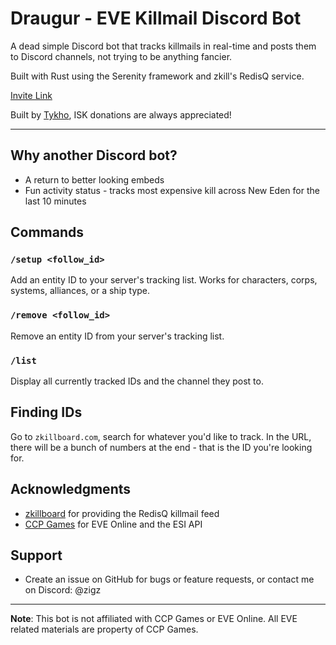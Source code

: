 
# Draugur - EVE Killmail Discord Bot

A dead simple Discord bot that tracks killmails in real-time and posts them to Discord channels, not trying to be anything fancier.

Built with Rust using the Serenity framework and zkill's RedisQ service.

[Invite Link](https://discord.com/oauth2/authorize?client_id=1200488782110138488&permissions=84032&integration_type=0&scope=applications.commands+bot)

Built by [Tykho](https://zkillboard.com/character/2113678525/), ISK donations are always appreciated!

___

## Why another Discord bot?

- A return to better looking embeds
- Fun activity status - tracks most expensive kill across New Eden for the last 10 minutes

## Commands

### `/setup <follow_id>`
Add an entity ID to your server's tracking list. Works for characters, corps, systems, alliances, or a ship type.

### `/remove <follow_id>`
Remove an entity ID from your server's tracking list.

### `/list`
Display all currently tracked IDs and the channel they post to.

## Finding IDs

Go to `zkillboard.com`, search for whatever you'd like to track. In the URL, there will be a bunch of numbers at the end - that is the ID you're looking for.

## Acknowledgments

- [zkillboard](https://zkillboard.com/) for providing the RedisQ killmail feed
- [CCP Games](https://www.ccpgames.com/) for EVE Online and the ESI API

## Support

- Create an issue on GitHub for bugs or feature requests, or contact me on Discord: @zigz

---

**Note**: This bot is not affiliated with CCP Games or EVE Online. All EVE related materials are property of CCP Games.
